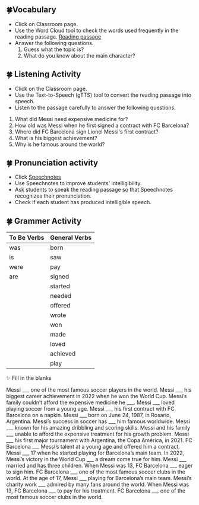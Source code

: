## 🍀Vocabulary
+ Click on Classroom page.
+ Use the Word Cloud tool to check the words used frequently in the reading passage. [Reading passage](https://raw.githubusercontent.com/Alexwcjung/Fall2024/refs/heads/main/reading.md)
+ Answer the following questions.
  1. Guess what the topic is?
  2. What do you know about the main character?

## 🍀 Listening Activity 
+ Click on the Classroom page.
+ Use the Text-to-Speech (gTTS) tool to convert the reading passage into speech.
+ Listen to the passage carefully to answer the following questions.
1. What did Messi need expensive medicine for?
2. How old was Messi when he first signed a contract with FC Barcelona?
3. Where did FC Barcelona sign Lionel Messi's first contract?
4. What is his biggest achievement?
5. Why is he famous around the world?

## 🍀 Pronunciation activity
+ Click [Speechnotes](https://speechnotes.co/)
+ Use Speechnotes to improve students' intelligibility.
+ Ask students to speak the reading passage so that Speechnotes recognizes their pronunciation.
+ Check if each student has produced intelligible speech.

## 🍀 Grammer Activity

| **To Be Verbs** | **General Verbs** |
|-----------------|-------------------|
| was             | born              |
| is              | saw               |
| were            | pay               |
| are             | signed            |
|                 | started           |
|                 | needed            |
|                 | offered           |
|                 | wrote             |
|                 | won               |
|                 | made              |
|                 | loved             |
|                 | achieved          |
|                 | play              |


✨ Fill in the blanks

Messi ___ one of the most famous soccer players in the world.
Messi ___ his biggest career achievement in 2022 when he won the World Cup.
Messi’s family couldn’t afford the expensive medicine he ___.
Messi ___ loved playing soccer from a young age.
Messi ___ his first contract with FC Barcelona on a napkin.
Messi ___ born on June 24, 1987, in Rosario, Argentina.
Messi’s success in soccer has ___ him famous worldwide.
Messi ___ known for his amazing dribbling and scoring skills.
Messi and his family ___ unable to afford the expensive treatment for his growth problem.
Messi ___ his first major tournament with Argentina, the Copa América, in 2021.
FC Barcelona ___ Messi’s talent at a young age and offered him a contract.
Messi ___ 17 when he started playing for Barcelona’s main team.
In 2022, Messi’s victory in the World Cup ___ a dream come true for him.
Messi ___ married and has three children.
When Messi was 13, FC Barcelona ___ eager to sign him.
FC Barcelona ___ one of the most famous soccer clubs in the world.
At the age of 17, Messi ___ playing for Barcelona’s main team.
Messi’s charity work ___ admired by many fans around the world.
When Messi was 13, FC Barcelona ___ to pay for his treatment.
FC Barcelona ___ one of the most famous soccer clubs in the world.




